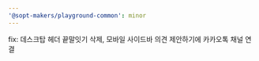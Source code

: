 ```yaml
---
'@sopt-makers/playground-common': minor
---
```


fix: 데스크탑 헤더 끝말잇기 삭제, 모바일 사이드바 의견 제안하기에 카카오톡 채널 연결
